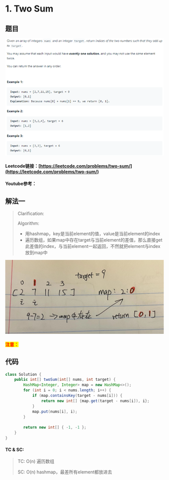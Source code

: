 # 1. Two Sum

## 题目

![](<../../../.gitbook/assets/image (21) (2).png>)

#### Leetcode链接：[https://leetcode.com/problems/two-sum/](https://leetcode.com/problems/two-sum/)

#### Youtube参考：

## 解法一

> Clarification:&#x20;
>
> Algorithm:&#x20;
>
> * 用hashmap，key是当前element的值，value是当前element的index
> * 遍历数组，如果map中存在target与当前element的差值，那么直接get此差值的index，与当前element一起返回，不然就把element与index放到map中

![](../../../.gitbook/assets/8f013ebba2cc72fddf00eefa2fbd912.jpg)

#### <mark style="color:red;">注意：</mark>

## 代码

```java
class Solution {
    public int[] twoSum(int[] nums, int target) {
        HashMap<Integer, Integer> map = new HashMap<>();
        for (int i = 0; i < nums.length; i++) {
            if (map.containsKey(target - nums[i])) {
                return new int[] {map.get(target - nums[i]), i};
            }
            map.put(nums[i], i);
        }
        
        return new int[] { -1, -1 };
    }
}
```

#### TC & SC:&#x20;

> TC: O(n) 遍历数组
>
> SC: O(n) hashmap，最差所有element都放进去
